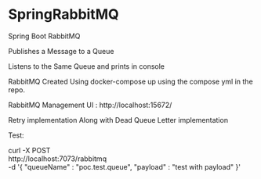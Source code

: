 # SpringRabbitMQ
Spring Boot RabbitMQ

Publishes a Message to a Queue

Listens to the Same Queue and prints in console

RabbitMQ Created Using docker-compose up using the compose yml in the repo.

RabbitMQ Management UI : http://localhost:15672/

Retry implementation Along with Dead Queue Letter implementation

Test: 

curl -X POST \
  http://localhost:7073/rabbitmq \
  -d '{
	"queueName" : "poc.test.queue",
	"payload" : "test with payload"
}'